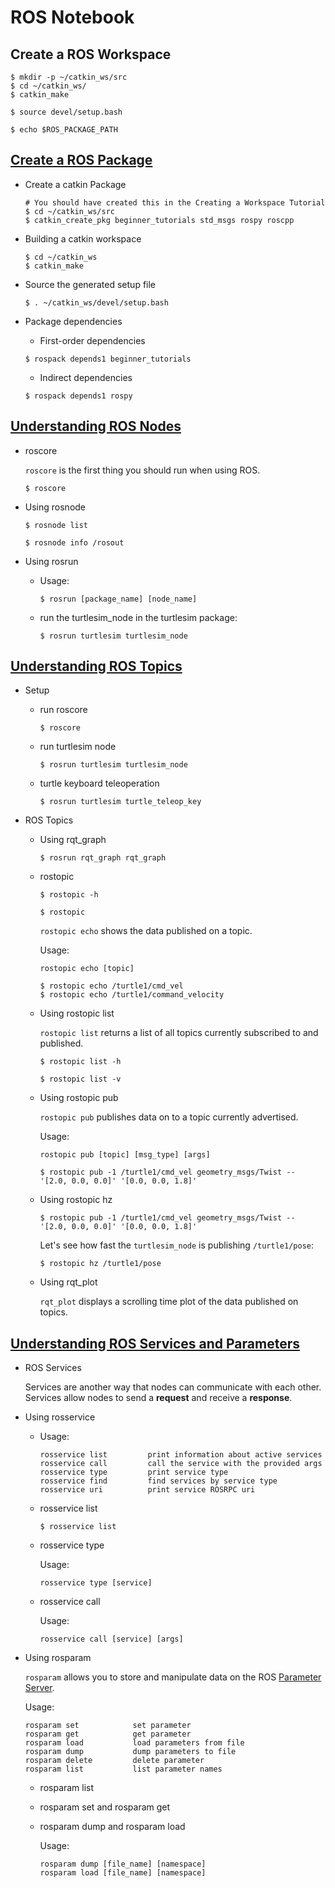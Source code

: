 # ROS Notebook

## Create  a ROS Workspace

```
$ mkdir -p ~/catkin_ws/src
$ cd ~/catkin_ws/
$ catkin_make
```

```
$ source devel/setup.bash
```

```
$ echo $ROS_PACKAGE_PATH
```

## [Create a ROS Package](http://wiki.ros.org/ROS/Tutorials/CreatingPackage)

* Create a catkin Package

  ```
  # You should have created this in the Creating a Workspace Tutorial
  $ cd ~/catkin_ws/src
  $ catkin_create_pkg beginner_tutorials std_msgs rospy roscpp
  ```

* Building a catkin workspace

  ```
  $ cd ~/catkin_ws
  $ catkin_make
  ```

* Source the generated setup file

  ```
  $ . ~/catkin_ws/devel/setup.bash
  ```

* Package dependencies

  * First-order dependencies

  ```
  $ rospack depends1 beginner_tutorials 	
  ```

  * Indirect dependencies

  ```
  $ rospack depends1 rospy
  ```
  

## [Understanding ROS Nodes](http://wiki.ros.org/ROS/Tutorials/UnderstandingNodes)

* roscore

  `roscore` is the first thing you should run when using ROS.

  ```
  $ roscore
  ```

* Using rosnode

  ```
  $ rosnode list
  ```

  ```
  $ rosnode info /rosout
  ```

* Using rosrun

  * Usage:

    ```
    $ rosrun [package_name] [node_name]
    ```

  * run the turtlesim_node in the turtlesim package:

    ```
    $ rosrun turtlesim turtlesim_node
    ```

## [Understanding ROS Topics](http://wiki.ros.org/ROS/Tutorials/UnderstandingTopics)

* Setup

  * run roscore

    ```
    $ roscore
    ```

  * run turtlesim node

    ```
    $ rosrun turtlesim turtlesim_node
    ```

  * turtle keyboard teleoperation

    ```
    $ rosrun turtlesim turtle_teleop_key
    ```

* ROS Topics

  * Using rqt_graph

    ```
    $ rosrun rqt_graph rqt_graph	
    ```

  * rostopic

    ```
    $ rostopic -h
    ```

    ```
    $ rostopic 
    ```

    `rostopic echo` shows the data published on a topic. 

    Usage:

    ```
    rostopic echo [topic]
    ```

    ```
    $ rostopic echo /turtle1/cmd_vel
    $ rostopic echo /turtle1/command_velocity
    ```
    

  * Using rostopic list

    `rostopic list` returns a list of all topics currently subscribed to and published.

    ```
    $ rostopic list -h
    ```

    ```
    $ rostopic list -v
    ```

  * Using rostopic pub

    `rostopic pub` publishes data on to a topic currently advertised. 

    Usage:

    ```
    rostopic pub [topic] [msg_type] [args]
    ```

    ```
    $ rostopic pub -1 /turtle1/cmd_vel geometry_msgs/Twist -- '[2.0, 0.0, 0.0]' '[0.0, 0.0, 1.8]'
    ```

  * Using rostopic hz

    ```
    $ rostopic pub -1 /turtle1/cmd_vel geometry_msgs/Twist -- '[2.0, 0.0, 0.0]' '[0.0, 0.0, 1.8]'
    ```

    Let's see how fast the `turtlesim_node` is publishing `/turtle1/pose`: 

    ```
    $ rostopic hz /turtle1/pose
    ```

  * Using rqt_plot

    `rqt_plot` displays a scrolling time plot of the data published on topics.




## [Understanding ROS Services and Parameters](http://wiki.ros.org/ROS/Tutorials/UnderstandingServicesParams)

* ROS Services

  Services are another way that nodes can communicate with each other. Services allow nodes to send a **request** and receive a **response**.  

* Using  rosservice

  * Usage:

    ```
    rosservice list         print information about active services
    rosservice call         call the service with the provided args
    rosservice type         print service type
    rosservice find         find services by service type
    rosservice uri          print service ROSRPC uri
    ```

  * rosservice list

    ```
    $ rosservice list
    ```

  * rosservice type

    Usage: 

    ```
    rosservice type [service]
    ```

  * rosservice call

    Usage: 

    ```
    rosservice call [service] [args]
    ```

* Using rosparam

  `rosparam` allows you to store and manipulate data on the ROS [Parameter Server](http://wiki.ros.org/Parameter%20Server). 

  Usage: 

  ```
  rosparam set            set parameter
  rosparam get            get parameter
  rosparam load           load parameters from file
  rosparam dump           dump parameters to file
  rosparam delete         delete parameter
  rosparam list           list parameter names
  ```

  * rosparam list

  * rosparam set and rosparam get

  * rosparam dump and rosparam load

    Usage: 

    ```
    rosparam dump [file_name] [namespace]
    rosparam load [file_name] [namespace]
    ```